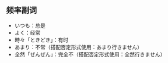 ## 频率副词

- いつも：总是
- よく：经常
- 時々「ときどき」：有时
- あまり：不常（搭配否定形式使用：あまり行きません）
- 全然「ぜんぜん」：完全不（搭配否定形式使用：全然行きません）